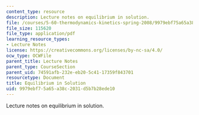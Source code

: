 ```yaml
---
content_type: resource
description: Lecture notes on equilibrium in solution.
file: /courses/5-60-thermodynamics-kinetics-spring-2008/9979ebf75a65a38c2031d5b7b28ede10_lec_16.pdf
file_size: 115620
file_type: application/pdf
learning_resource_types:
- Lecture Notes
license: https://creativecommons.org/licenses/by-nc-sa/4.0/
ocw_type: OCWFile
parent_title: Lecture Notes
parent_type: CourseSection
parent_uid: 74591afb-232e-eb20-5c41-17359f843701
resourcetype: Document
title: Equilibrium in Solution
uid: 9979ebf7-5a65-a38c-2031-d5b7b28ede10
---
```

Lecture notes on equilibrium in solution.